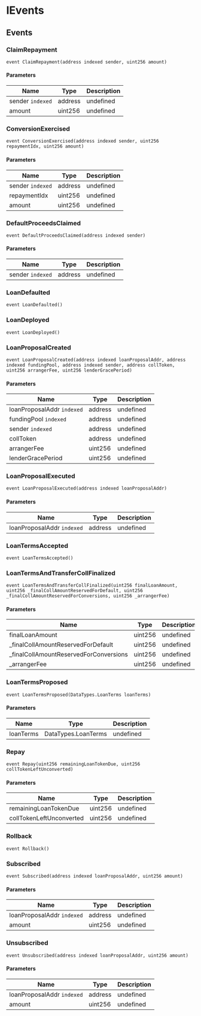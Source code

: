 # IEvents










## Events

### ClaimRepayment

```solidity
event ClaimRepayment(address indexed sender, uint256 amount)
```





#### Parameters

| Name | Type | Description |
|---|---|---|
| sender `indexed` | address | undefined |
| amount  | uint256 | undefined |

### ConversionExercised

```solidity
event ConversionExercised(address indexed sender, uint256 repaymentIdx, uint256 amount)
```





#### Parameters

| Name | Type | Description |
|---|---|---|
| sender `indexed` | address | undefined |
| repaymentIdx  | uint256 | undefined |
| amount  | uint256 | undefined |

### DefaultProceedsClaimed

```solidity
event DefaultProceedsClaimed(address indexed sender)
```





#### Parameters

| Name | Type | Description |
|---|---|---|
| sender `indexed` | address | undefined |

### LoanDefaulted

```solidity
event LoanDefaulted()
```






### LoanDeployed

```solidity
event LoanDeployed()
```






### LoanProposalCreated

```solidity
event LoanProposalCreated(address indexed loanProposalAddr, address indexed fundingPool, address indexed sender, address collToken, uint256 arrangerFee, uint256 lenderGracePeriod)
```





#### Parameters

| Name | Type | Description |
|---|---|---|
| loanProposalAddr `indexed` | address | undefined |
| fundingPool `indexed` | address | undefined |
| sender `indexed` | address | undefined |
| collToken  | address | undefined |
| arrangerFee  | uint256 | undefined |
| lenderGracePeriod  | uint256 | undefined |

### LoanProposalExecuted

```solidity
event LoanProposalExecuted(address indexed loanProposalAddr)
```





#### Parameters

| Name | Type | Description |
|---|---|---|
| loanProposalAddr `indexed` | address | undefined |

### LoanTermsAccepted

```solidity
event LoanTermsAccepted()
```






### LoanTermsAndTransferCollFinalized

```solidity
event LoanTermsAndTransferCollFinalized(uint256 finalLoanAmount, uint256 _finalCollAmountReservedForDefault, uint256 _finalCollAmountReservedForConversions, uint256 _arrangerFee)
```





#### Parameters

| Name | Type | Description |
|---|---|---|
| finalLoanAmount  | uint256 | undefined |
| _finalCollAmountReservedForDefault  | uint256 | undefined |
| _finalCollAmountReservedForConversions  | uint256 | undefined |
| _arrangerFee  | uint256 | undefined |

### LoanTermsProposed

```solidity
event LoanTermsProposed(DataTypes.LoanTerms loanTerms)
```





#### Parameters

| Name | Type | Description |
|---|---|---|
| loanTerms  | DataTypes.LoanTerms | undefined |

### Repay

```solidity
event Repay(uint256 remainingLoanTokenDue, uint256 collTokenLeftUnconverted)
```





#### Parameters

| Name | Type | Description |
|---|---|---|
| remainingLoanTokenDue  | uint256 | undefined |
| collTokenLeftUnconverted  | uint256 | undefined |

### Rollback

```solidity
event Rollback()
```






### Subscribed

```solidity
event Subscribed(address indexed loanProposalAddr, uint256 amount)
```





#### Parameters

| Name | Type | Description |
|---|---|---|
| loanProposalAddr `indexed` | address | undefined |
| amount  | uint256 | undefined |

### Unsubscribed

```solidity
event Unsubscribed(address indexed loanProposalAddr, uint256 amount)
```





#### Parameters

| Name | Type | Description |
|---|---|---|
| loanProposalAddr `indexed` | address | undefined |
| amount  | uint256 | undefined |



